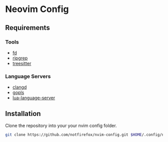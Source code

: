 # Neovim Config

## Requirements

### Tools
- [fd](https://github.com/sharkdp/fd)
- [ripgrep](https://github.com/BurntSushi/ripgrep)
- [treesitter](https://github.com/tree-sitter/tree-sitter)

### Language Servers
- [clangd](https://clangd.llvm.org/)
- [gopls](https://pkg.go.dev/golang.org/x/tools/gopls)
- [lua-language-server](https://github.com/LuaLS/lua-language-server)

## Installation

Clone the repository into your your nvim config folder.
```sh
git clone https://github.com/notfirefox/nvim-config.git $HOME/.config/nvim
```
